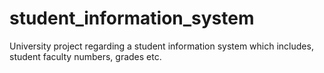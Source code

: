 # student_information_system
University project regarding a student information system which includes, student faculty numbers, grades etc.
